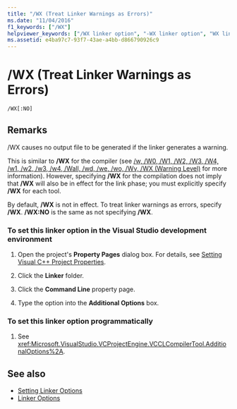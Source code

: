 ```yaml
---
title: "/WX (Treat Linker Warnings as Errors)"
ms.date: "11/04/2016"
f1_keywords: ["/WX"]
helpviewer_keywords: ["/WX linker option", "-WX linker option", "WX linker option"]
ms.assetid: e4ba97c7-93f7-43ae-a4bb-d866790926c9
---
```

# /WX (Treat Linker Warnings as Errors)

```
/WX[:NO]
```

## Remarks

/WX causes no output file to be generated if the linker generates a warning.

This is similar to **/WX** for the compiler (see [/w, /W0, /W1, /W2, /W3, /W4, /w1, /w2, /w3, /w4, /Wall, /wd, /we, /wo, /Wv, /WX (Warning Level)](../../build/reference/compiler-option-warning-level.md) for more information). However, specifying **/WX** for the compilation does not imply that **/WX** will also be in effect for the link phase; you must explicitly specify **/WX** for each tool.

By default, **/WX** is not in effect. To treat linker warnings as errors, specify **/WX**. **/WX:NO** is the same as not specifying **/WX**.

### To set this linker option in the Visual Studio development environment

1. Open the project's **Property Pages** dialog box. For details, see [Setting Visual C++ Project Properties](../../ide/working-with-project-properties.md).

1. Click the **Linker** folder.

1. Click the **Command Line** property page.

1. Type the option into the **Additional Options** box.

### To set this linker option programmatically

1. See <xref:Microsoft.VisualStudio.VCProjectEngine.VCCLCompilerTool.AdditionalOptions%2A>.

## See also

- [Setting Linker Options](../../build/reference/setting-linker-options.md)
- [Linker Options](../../build/reference/linker-options.md)
